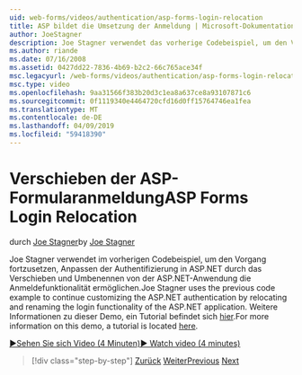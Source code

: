 ```yaml
---
uid: web-forms/videos/authentication/asp-forms-login-relocation
title: ASP bildet die Umsetzung der Anmeldung | Microsoft-Dokumentation
author: JoeStagner
description: Joe Stagner verwendet das vorherige Codebeispiel, um den Vorgang fortzusetzen, Anpassen der Authentifizierung in ASP.NET durch das Verschieben und Umbenennen von die Anmeldefunktionalität ermöglichen den ASP. N...
ms.author: riande
ms.date: 07/16/2008
ms.assetid: 0427dd22-7836-4b69-b2c2-66c765ace34f
msc.legacyurl: /web-forms/videos/authentication/asp-forms-login-relocation
msc.type: video
ms.openlocfilehash: 9aa31566f383b20d3c1ea8a637ce8a93107871c6
ms.sourcegitcommit: 0f1119340e4464720cfd16d0ff15764746ea1fea
ms.translationtype: MT
ms.contentlocale: de-DE
ms.lasthandoff: 04/09/2019
ms.locfileid: "59418390"
---
```

# <a name="asp-forms-login-relocation"></a><span data-ttu-id="85656-103">Verschieben der ASP-Formularanmeldung</span><span class="sxs-lookup"><span data-stu-id="85656-103">ASP Forms Login Relocation</span></span>

<span data-ttu-id="85656-104">durch [Joe Stagner](https://github.com/JoeStagner)</span><span class="sxs-lookup"><span data-stu-id="85656-104">by [Joe Stagner](https://github.com/JoeStagner)</span></span>

<span data-ttu-id="85656-105">Joe Stagner verwendet im vorherigen Codebeispiel, um den Vorgang fortzusetzen, Anpassen der Authentifizierung in ASP.NET durch das Verschieben und Umbenennen von der ASP.NET-Anwendung die Anmeldefunktionalität ermöglichen.</span><span class="sxs-lookup"><span data-stu-id="85656-105">Joe Stagner uses the previous code example to continue customizing the ASP.NET authentication by relocating and renaming the login functionality of the ASP.NET application.</span></span> <span data-ttu-id="85656-106">Weitere Informationen zu dieser Demo, ein Tutorial befindet sich [hier](../../overview/older-versions-security/introduction/forms-authentication-configuration-and-advanced-topics-vb.md).</span><span class="sxs-lookup"><span data-stu-id="85656-106">For more information on this demo, a tutorial is located [here](../../overview/older-versions-security/introduction/forms-authentication-configuration-and-advanced-topics-vb.md).</span></span>

[<span data-ttu-id="85656-107">&#9654;Sehen Sie sich Video (4 Minuten)</span><span class="sxs-lookup"><span data-stu-id="85656-107">&#9654; Watch video (4 minutes)</span></span>](https://channel9.msdn.com/Blogs/ASP-NET-Site-Videos/asp-forms-login-relocation)

> [!div class="step-by-step"]
> <span data-ttu-id="85656-108">[Zurück](how-to-setup-and-use-cookie-less-authentication-in-an-aspnet-application.md)
> [Weiter](forms-login-custom-key-configuration.md)</span><span class="sxs-lookup"><span data-stu-id="85656-108">[Previous](how-to-setup-and-use-cookie-less-authentication-in-an-aspnet-application.md)
[Next](forms-login-custom-key-configuration.md)</span></span>
